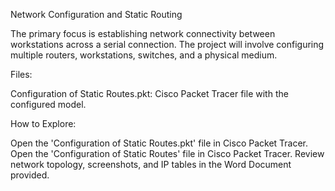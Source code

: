 Network Configuration and Static Routing

The primary focus is establishing network connectivity between workstations across a serial connection. The project will involve configuring multiple routers, workstations, switches, and a physical medium.

Files: 

Configuration of Static Routes.pkt: Cisco Packet Tracer file with the configured model.


How to Explore: 

Open the 'Configuration of Static Routes.pkt' file in Cisco Packet Tracer.
Open the 'Configuration of Static Routes' file in Cisco Packet Tracer. Review network topology, screenshots, and IP tables in the Word Document provided.

   
